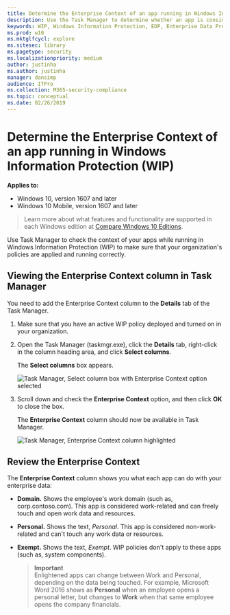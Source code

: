 ```yaml
---
title: Determine the Enterprise Context of an app running in Windows Information Protection (WIP) (Windows 10)
description: Use the Task Manager to determine whether an app is considered work, personal or exempt by Windows Information Protection (WIP).
keywords: WIP, Windows Information Protection, EDP, Enterprise Data Protection, WIP and Task Manager, app context, enterprise context
ms.prod: w10
ms.mktglfcycl: explore
ms.sitesec: library
ms.pagetype: security
ms.localizationpriority: medium
author: justinha
ms.author: justinha
manager: dansimp
audience: ITPro
ms.collection: M365-security-compliance
ms.topic: conceptual
ms.date: 02/26/2019
---
```


# Determine the Enterprise Context of an app running in Windows Information Protection (WIP)
**Applies to:**

- Windows 10, version 1607 and later
- Windows 10 Mobile, version 1607 and later

>Learn more about what features and functionality are supported in each Windows edition at [Compare Windows 10 Editions](https://www.microsoft.com/WindowsForBusiness/Compare).

Use Task Manager to check the context of your apps while running in Windows Information Protection (WIP) to make sure that your organization's policies are applied and running correctly.

## Viewing the Enterprise Context column in Task Manager
You need to add the Enterprise Context column to the **Details** tab of the Task Manager.

1. Make sure that you have an active WIP policy deployed and turned on in your organization.

2. Open the Task Manager (taskmgr.exe), click the **Details** tab, right-click in the column heading area, and click **Select columns**.

    The **Select columns** box appears.

    ![Task Manager, Select column box with Enterprise Context option selected](images/wip-select-column.png)

3. Scroll down and check the **Enterprise Context** option, and then click **OK** to close the box.

    The **Enterprise Context** column should now be available in Task Manager.

    ![Task Manager, Enterprise Context column highlighted](images/wip-taskmgr.png)

## Review the Enterprise Context
The **Enterprise Context** column shows you what each app can do with your enterprise data:

- **Domain.** Shows the employee's work domain (such as, corp.contoso.com). This app is considered work-related and can freely touch and open work data and resources.

- **Personal.** Shows the text, *Personal*. This app is considered non-work-related and can't touch any work data or resources.

- **Exempt.** Shows the text, *Exempt*. WIP policies don't apply to these apps (such as, system components).

    >**Important**<br>Enlightened apps can change between Work and Personal, depending on the data being touched. For example, Microsoft Word 2016 shows as **Personal** when an employee opens a personal letter, but changes to **Work** when that same employee opens the company financials.






